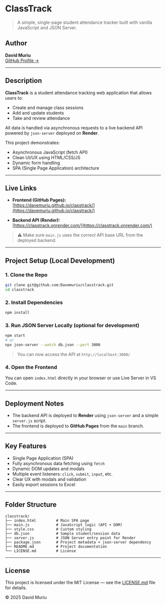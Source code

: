 # ClassTrack

> A simple, single-page student attendance tracker built with vanilla JavaScript and JSON Server.

## Author

**David Muriu**  
[GitHub Profile →](https://github.com/Davemuriu)

---

## Description

**ClassTrack** is a student attendance tracking web application that allows users to:

- Create and manage class sessions
- Add and update students
- Take and review attendance

All data is handled via asynchronous requests to a live backend API powered by `json-server` deployed on **Render**.

This project demonstrates:

- Asynchronous JavaScript (fetch API)
- Clean UI/UX using HTML/CSS/JS
- Dynamic form handling
- SPA (Single Page Application) architecture

---

## Live Links

- **Frontend (GitHub Pages):**  
  [https://davemuriu.github.io/classtrack/](https://davemuriu.github.io/classtrack/)

- **Backend API (Render):**  
  [https://classtrack.onrender.com/](https://classtrack.onrender.com/)

> ⚠️ Make sure `main.js` uses the correct API base URL from the deployed backend.

---

## Project Setup (Local Development)

### 1. Clone the Repo

```bash
git clone git@github.com:Davemuriu/classtrack.git
cd classtrack
```

### 2. Install Dependencies

```bash
npm install
```

### 3. Run JSON Server Locally (optional for development)

```bash
npm start
# or
npx json-server --watch db.json --port 3000
```

> You can now access the API at `http://localhost:3000/`

### 4. Open the Frontend

You can open `index.html` directly in your browser or use Live Server in VS Code.

---

## Deployment Notes

- The backend API is deployed to **Render** using `json-server` and a simple `server.js` script.
- The frontend is deployed to **GitHub Pages** from the `main` branch.

---

## Key Features

- Single Page Application (SPA)
- Fully asynchronous data fetching using `fetch`
- Dynamic DOM updates and modals
- Multiple event listeners: `click`, `submit`, `input`, etc.
- Clear UX with modals and validation
- Easily export sessions to Excel

---

## Folder Structure

```
classtrack/
├── index.html         # Main SPA page
├── main.js            # JavaScript logic (API + DOM)
├── style.css          # Custom styling
├── db.json            # Sample student/session data
├── server.js          # JSON Server entry point for Render
├── package.json       # Project metadata + json-server dependency
├── README.md          # Project documentation
└── LICENSE.md         # License
```

---

## License

This project is licensed under the MIT License — see the [LICENSE.md](LICENSE.md) file for details.

© 2025 David Muriu
